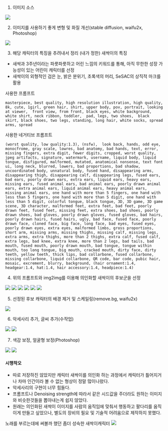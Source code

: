 
1. 이미지 소스 

![](https://i.imgur.com/D7a9Lk7.png)



2. 이미지를 사용하기 좋게 변형 및 화질 개선(stable diffusion, waifu2x, Photoshop)

![](https://i.imgur.com/jE3lH31.png)


3. 해당 캐릭터의 특징을 추려내서 정리
(내가 정한) 새싹이의 특징
* 새싹과 3주년이라는 파릇파릇하고 어린 느낌의 키워드를 통해, 아직 무한한 성장 가능성이 있는 어린이 캐릭터를 선정
* 새싹이의 외형적인 검은 눈, 밝은 분위기, 초록색의 머리, SeSAC의 상직적 마크를 활용


사용한 프롬프트
``` 
masterpiece, best quality, high resolution illustration, high quality, 8k, cute, 1girl, green hair, shirt, upper body, pov, portrait, looking at viewer,  front view, from front, black eyes, white background, white shirt, neck ribbon, toddler,  pad, legs, two shoes,  black skirt, black shoes, two legs, standing, long hair, white socks, spread arms, spread 
```

사용한 네거티브 프롬프트

``` 
(worst quality, low quality:1.3), (nsfw),  look back, hands, odd eye, monocfrome, gray scale, lowres, bad anatomy, bad hands, text, error, missing fingers, extra digit, fewer digits, cropped, worst quality, jpeg artifacts, signature, watermark, username, liquid body, liquid tongue, disfigured, malformed, mutated, anatomical nonsense, text font ui, long neck, blurred, lowers, bad proportions, bad shadow, uncoordinated body, unnatural body, fused hand, disappearing arms, disappearing thigh, disappearing calf, disappearing legs, fused ears, bad ears, poorly drawn ears, extra ears, liquid ears, heavy ears, missing ears, fused animal ears, bad animal ears, poorly drawn animal ears, extra animal ears, liquid animal ears, heavy animal ears, missing animal ears, one hand with more than 5 fingers, one hand with less than 5 fingers, one hand with more than 5 digit, one hand with less than 5 digit, colorful tongue, black tongue, 3D, 3D game, 3D game scene, 3D character, malformed feet, extra feet, bad feet, poorly drawn feet, fused feet, missing feet, extra shoes, bad shoes, poorly drawn shoes, bad gloves, poorly drawn gloves, fused gloves, bad hairs, poorly drawn hairs, fused hairs, ugly, bad face, fused face, poorly drawn face, cloned face, big face, long face, bad eyes, fused eyes, poorly drawn eyes, extra eyes, malformed limbs, gross proportions, short arm, missing arms, missing thighs, missing calf, missing legs, extra arms, extra thighs, more than 2 thighs, extra calf, fused calf, extra legs, bad knee, extra knee, more than 2 legs, bad tails, bad mouth, fused mouth, poorly drawn mouth, bad tongue, tongue within mouth, too long tongue, big mouth, cracked mouth, dirty face, dirty teeth, yellow teeth, thick lips, bad collarbone, fused collarbone, missing collarbone, liquid collarbone, QR code, bar code, pubic hair, mosaic, excrement, blurry, background, (hair ornament:1.4, headgear:1.4, hat:1.4, hair accessory:1.4, headpiece:1.4)
```


4. 위의 프롬프트와 img2img를 이용해 의인화할 새싹이의 후보군을 선정

![](https://i.imgur.com/x3c06be.png)
![](https://i.imgur.com/QNyco2B.png)
![](https://i.imgur.com/e5lyzQ4.png)
![](https://i.imgur.com/tjcf0YO.png)
![](https://i.imgur.com/Q3sEX9r.png)
![](https://i.imgur.com/uX4Nxfp.png)


5. 선정된 후보 캐릭터의 배경 제거 및 스케일링(remove.bg, waifu2x)

![](https://i.imgur.com/0uRL9VD.png)


6. 악세사리 추가, 글씨 추가(수작업)

![](https://i.imgur.com/xoi0Msu.png)
![](https://i.imgur.com/9K6Qs7B.png)


7. 색감 보정, 얼굴형 보정(Photoshop)

![](https://i.imgur.com/HsSMlkn.png)
![](https://i.imgur.com/ponnjuv.png)


#### 시행착오
* 따로 저장하진 않았지만 캐릭터 새싹이를 의인화 하는 과정에서 캐릭터가 틀어지거나 차마 인간이라 볼 수 없는 형상이 정말 많이나왔다.
* 악세사리의 구현이 너무 힘들다.
* 프롬프트나 Denoising strength에 따라서 같은 시드값을 주더라도 원하는 이미지와 비슷한것들을 뽑아내는게 쉽지 않았다.
* 원래는 의인화된 새싹이 이미지를 사람의 움직임에 맞춰서 행동하고 팔다리를 움직이게 만들고 싶었으나, 별도의 장비의 필요 및 기술적 어려움으로 제작하지 못했다.



노래를 부르는데에 써볼까 했던 좀더 성숙한 새싹이캐릭터
![](https://i.imgur.com/ZoBASsj.png)
